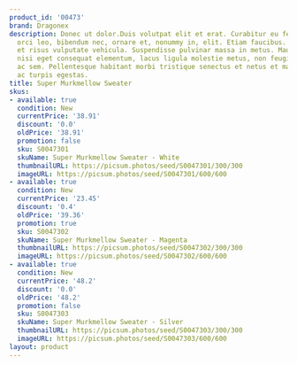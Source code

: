 ```yaml
---
product_id: '00473'
brand: Dragonex
description: Donec ut dolor.Duis volutpat elit et erat. Curabitur eu felis. Praesent
  orci leo, bibendum nec, ornare et, nonummy in, elit. Etiam faucibus. Duis ac tellus
  et risus vulputate vehicula. Suspendisse pulvinar massa in metus. Mauris dictum,
  nisi eget consequat elementum, lacus ligula molestie metus, non feugiat orci magna
  ac sem. Pellentesque habitant morbi tristique senectus et netus et malesuada fames
  ac turpis egestas.
title: Super Murkmellow Sweater
skus:
- available: true
  condition: New
  currentPrice: '38.91'
  discount: '0.0'
  oldPrice: '38.91'
  promotion: false
  sku: S0047301
  skuName: Super Murkmellow Sweater - White
  thumbnailURL: https://picsum.photos/seed/S0047301/300/300
  imageURL: https://picsum.photos/seed/S0047301/600/600
- available: true
  condition: New
  currentPrice: '23.45'
  discount: '0.4'
  oldPrice: '39.36'
  promotion: true
  sku: S0047302
  skuName: Super Murkmellow Sweater - Magenta
  thumbnailURL: https://picsum.photos/seed/S0047302/300/300
  imageURL: https://picsum.photos/seed/S0047302/600/600
- available: true
  condition: New
  currentPrice: '48.2'
  discount: '0.0'
  oldPrice: '48.2'
  promotion: false
  sku: S0047303
  skuName: Super Murkmellow Sweater - Silver
  thumbnailURL: https://picsum.photos/seed/S0047303/300/300
  imageURL: https://picsum.photos/seed/S0047303/600/600
layout: product
---
```

